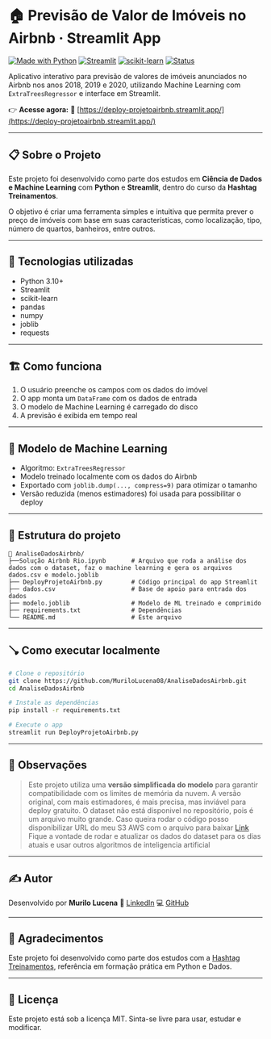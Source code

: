 # 🏠 Previsão de Valor de Imóveis no Airbnb · Streamlit App

[![Made with Python](https://img.shields.io/badge/Python-3.10+-blue.svg)](https://www.python.org/)
[![Streamlit](https://img.shields.io/badge/Streamlit-Cloud-green?logo=streamlit)](https://deploy-projetoairbnb.streamlit.app/)
[![scikit-learn](https://img.shields.io/badge/scikit--learn-ML-orange?logo=scikit-learn)](https://scikit-learn.org/)
[![Status](https://img.shields.io/badge/deploy-success-brightgreen)](https://deploy-projetoairbnb.streamlit.app/)

Aplicativo interativo para previsão de valores de imóveis anunciados no Airbnb nos anos 2018, 2019 e 2020, utilizando Machine Learning com `ExtraTreesRegressor` e interface em Streamlit.

👉 **Acesse agora:**
🔗 [https://deploy-projetoairbnb.streamlit.app/](https://deploy-projetoairbnb.streamlit.app/)

---

## 📋 Sobre o Projeto

Este projeto foi desenvolvido como parte dos estudos em **Ciência de Dados e Machine Learning** com **Python** e **Streamlit**, dentro do curso da **Hashtag Treinamentos**.

O objetivo é criar uma ferramenta simples e intuitiva que permita prever o preço de imóveis com base em suas características, como localização, tipo, número de quartos, banheiros, entre outros.

---

## 🧪 Tecnologias utilizadas

* Python 3.10+
* Streamlit
* scikit-learn
* pandas
* numpy
* joblib
* requests

---

## 🏗️ Como funciona

1. O usuário preenche os campos com os dados do imóvel
2. O app monta um `DataFrame` com os dados de entrada
3. O modelo de Machine Learning é carregado do disco
4. A previsão é exibida em tempo real

---

## 🧪 Modelo de Machine Learning

* Algoritmo: `ExtraTreesRegressor`
* Modelo treinado localmente com os dados do Airbnb
* Exportado com `joblib.dump(..., compress=9)` para otimizar o tamanho
* Versão reduzida (menos estimadores) foi usada para possibilitar o deploy

---

## 📁 Estrutura do projeto

```
📁 AnaliseDadosAirbnb/
├──Solução Airbnb Rio.ipynb       # Arquivo que roda a análise dos dados com o dataset, faz o machine learning e gera os arquivos dados.csv e modelo.joblib
├── DeployProjetoAirbnb.py        # Código principal do app Streamlit
├── dados.csv                     # Base de apoio para entrada dos dados
├── modelo.joblib                 # Modelo de ML treinado e comprimido
├── requirements.txt              # Dependências
└── README.md                     # Este arquivo
```

---

## 🪠 Como executar localmente

```bash
# Clone o repositório
git clone https://github.com/MuriloLucena08/AnaliseDadosAirbnb.git
cd AnaliseDadosAirbnb

# Instale as dependências
pip install -r requirements.txt

# Execute o app
streamlit run DeployProjetoAirbnb.py
```

---

## 📝 Observações

> Este projeto utiliza uma **versão simplificada do modelo** para garantir compatibilidade com os limites de memória da nuvem. A versão original, com mais estimadores, é mais precisa, mas inviável para deploy gratuito.
> O dataset não está disponivel no repositório, pois é um arquivo muito grande. Caso queira rodar o código posso disponibilizar URL do meu S3 AWS com o arquivo para baixar [Link](https://meu-bucketdatasetcsv.s3.us-east-2.amazonaws.com/dataset+/dataset.zip)
> Fique a vontade de rodar e atualizar os dados do dataset para os dias atuais e usar outros algoritmos de inteligencia artificial

---

## ✍️ Autor

Desenvolvido por **Murilo Lucena**
📘 [LinkedIn](https://www.linkedin.com/in/seu-perfil)
💻 [GitHub](https://github.com/MuriloLucena08)

---

## 📣 Agradecimentos

Este projeto foi desenvolvido como parte dos estudos com a [Hashtag Treinamentos](https://www.hashtagtreinamentos.com/), referência em formação prática em Python e Dados.

---

## 📄 Licença

Este projeto está sob a licença MIT. Sinta-se livre para usar, estudar e modificar.
